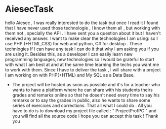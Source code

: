 # AiesecTask
hello Aiesec , 
I was really interested to do the task but once I read it I found that I have never used those technologie , I know them all , but working with them not , specially the API . I have sent you a question about it but I haven't received any answer. I want to make clear the technologies I am using: so I use PHP (+HTML,CSS)  for web and python, C# for desktop . These technlogies If I can have any task I can do it that why I am asking you if you are using it. Besides this, as a developer I can easily learn new programming languages, new technologies so I would be grateful to start with what I am best at and at the same time learning the techs you want me to work with them.
Since I have to deliver the task , I will share with a project I am working on with PHP(+HTML) and My SQL as a Data Base.
* The project will be hosted as soon as possible and it's for a teacher who wants to have a platform where he can share with his students theirs grades and remarks online so that he dosen't need every time to say his remarks or to say the grades in public, also he wants to share some series of exercices and corrections. That all what I could do . 
All you have to do is to download my project file called : " ProjectProfPC " and you will find all the source code
I hope you can accept this task ! 
Thank you 
